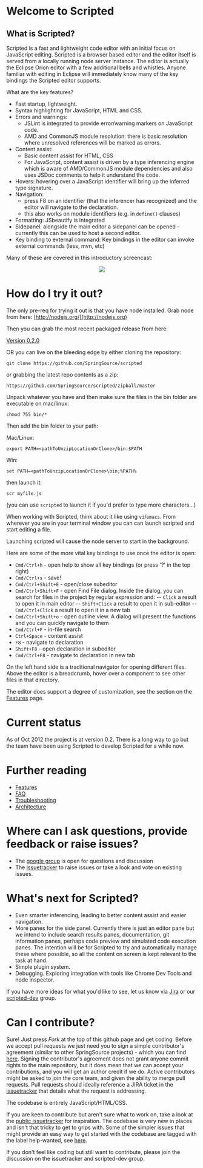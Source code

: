 # Welcome to Scripted

## What is Scripted?

Scripted is a fast and lightweight code editor with an initial focus on JavaScript editing.  Scripted is a browser based editor
and the editor itself is served from a locally running node server instance.  The editor is actually the Eclipse Orion editor with
a few additional bells and whistles. Anyone familiar with editing in Eclipse will immediately know many of the key bindings
the Scripted editor supports.

What are the key features?

- Fast startup, lightweight.
- Syntax highlighting for JavaScript, HTML and CSS.
- Errors and warnings: 
	- JSLint is integrated to provide error/warning markers on JavaScript code.
	- AMD and CommonJS module resolution: there is basic resolution where unresolved references will be marked as errors.
- Content assist:
	- Basic content assist for HTML, CSS
	- For JavaScript, content assist is driven by a type inferencing engine which is aware of AMD/CommonJS module 
dependencies and also uses JSDoc comments to help it understand the code.
- Hovers: hovering over a JavaScript identifier will bring up the inferred type signature.
- Navigation: 
	- press F8 on an identifier (that the inferencer has recognized) and the editor will navigate to the declaration.
	- this also works on module identifiers (e.g. in `define()` clauses)
- Formatting: JSbeautify is integrated
- Sidepanel: alongside the main editor a sidepanel can be opened - currently this can be used to host a second editor.
- Key binding to external command: Key bindings in the editor can invoke external commands (less, mvn, etc)

Many of these are covered in this introductory screencast:
<center>
<a href="http://dist.springsource.org/release/SCRIPTED/Scripted2.mov"><img src="http://dist.springsource.org/release/SCRIPTED/posterScripted2.png"/></a>
</center>

# How do I try it out?

The only pre-req for trying it out is that you have node installed. Grab node from here: [http://nodejs.org/](http://nodejs.org)

Then you can grab the most recent packaged release from here:

[Version 0.2.0](http://dist.springsource.org/release/SCRIPTED/scripted_v0.2.0.zip)

OR you can live on the bleeding edge by either cloning the repository:

	git clone https://github.com/SpringSource/scripted

or grabbing the latest repo contents as a zip:

	https://github.com/SpringSource/scripted/zipball/master

Unpack whatever you have and then make sure the files in the bin folder are executable on mac/linux:

	chmod 755 bin/*

Then add the bin folder to your path:

Mac/Linux:

	export PATH=<pathToUnzipLocationOrClone>/bin:$PATH

Win:

	set PATH=<pathToUnzipLocationOrClone>\bin;%PATH%

then launch it:

	scr myfile.js

(you can use `scripted` to launch it if you'd prefer to type more characters...)

When working with Scripted, think about it like using `vi`/`emacs`. From wherever you are in your terminal window you can
can launch scripted and start editing a file.

Launching scripted will cause the node server to start in the background.

Here are some of the more vital key bindings to use once the editor is open:

- `Cmd/Ctrl+h` - open help to show all key bindings (or press '?' in the top right)
- `Cmd/Ctrl+s` - save!
- `Cmd/Ctrl+Shift+E` - open/close subeditor
- `Cmd/Ctrl+Shift+F` - open Find File dialog. Inside the dialog, you can search for files in the project by regular expression and:
-- `Click` a result to open it in main editor
-- `Shift+Click` a result to open it in sub-editor
-- `Cmd/Ctrl+Click` a result to open it in a new tab
- `Cmd/Ctrl+Shift+o` - open outline view. A dialog will present the functions and you can quickly navigate to them
- `Cmd/Ctrl+F` - in-file search
- `Ctrl+Space` - content assist
- `F8` - navigate to declaration
- `Shift+F8` - open declaration in subeditor
- `Cmd/Ctrl+F8` - navigate to declaration in new tab

On the left hand side is a traditional navigator for opening different files. Above the editor is a breadcrumb, hover over a component to see other files in that directory.

The editor does support a degree of customization, see the section on the [Features](https://github.com/SpringSource/scripted/wiki/Features) page.

# Current status

As of Oct 2012 the project is at version 0.2. There is a long way to go but the team have been using Scripted to develop Scripted for a while now.

# Further reading

- [Features](https://github.com/SpringSource/scripted/wiki/Features)
- [FAQ](https://github.com/SpringSource/scripted/wiki/FAQ)
- [Troubleshooting](https://github.com/SpringSource/scripted/wiki/FAQ#wiki-Troubleshooting)
- [Architecture](https://github.com/SpringSource/scripted/wiki/Architecture)

# Where can I ask questions, provide feedback or raise issues?

- The [google group](https://groups.google.com/forum/#!forum/scripted-dev) is open for questions and discussion
- The [issuetracker](https://issuetracker.springsource.com/browse/scripted) to raise issues or take a look and vote on existing issues.

# What's next for Scripted?

- Even smarter inferencing, leading to better content assist and easier navigation.
- More panes for the side panel. Currently there is just an editor pane but we intend to include search results panes,
documentation, git information panes, perhaps code preview and simulated code execution panes. The intention will be
for Scripted to try and automatically manage these where possible, so all the content on screen is kept relevant
to the task at hand.
- Simple plugin system. 
- Debugging. Exploring integration with tools like Chrome Dev Tools and node inspector.

If you have more ideas for what you'd like to see, let us know via [Jira](https://issuetracker.springsource.com/browse/scripted) or 
our [scripted-dev](https://groups.google.com/forum/#!forum/scripted-dev) group.

# Can I contribute?

Sure! Just press *Fork* at the top of this github page and get coding. Before we accept pull requests we just need you to sign a simple contributor's
agreement (similar to other SpringSource projects) - which you can find [here](https://support.springsource.com/spring_committer_signup). Signing the contributor's agreement does not grant anyone commit rights to the main repository, but it does mean that we can accept your contributions, and you will get an author credit if we do. Active contributors might be asked to join the core team, and given the ability to merge pull requests.
Pull requests should ideally reference a JIRA ticket in the [issuetracker](https://issuetracker.springsource.com/browse/SCRIPTED) that details what the request is addressing.

The codebase is entirely JavaScript/HTML/CSS.

If you are keen to contribute but aren't sure what to work on, take a look at the [public issuetracker](https://issuetracker.springsource.com/browse/SCRIPTED) for inspiration.
The codebase is very new in places and isn't that tricky to get to grips with. Some of the simpler issues that might provide an easy way to get started with the codebase are tagged with the label help-wanted, see [here](https://issuetracker.springsource.com/secure/IssueNavigator.jspa?reset=true&jqlQuery=project+%3D+SCRIPTED+AND+labels+%3D+help-wanted+AND+status+in+%28Open%2C+%22In+Progress%22%2C+Reopened%29+ORDER+BY+key+ASC%2C+priority+DESC).

If you don't feel like coding but still want to contribute, please join the discussion on the issuetracker and scripted-dev group.
